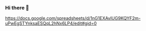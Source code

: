 ### Hi there 👋

<!--
**vrindhank/vrindhank** is a ✨ _special_ ✨ repository because its `README.md` (this file) appears on your GitHub profile.

Here are some ideas to get you started:

- 🔭 I’m currently working on ...
- 🌱 I’m currently learning ...
- 👯 I’m looking to collaborate on ...
- 🤔 I’m looking for help with ...
- 💬 Ask me about ...
- 📫 How to reach me: ...
- 😄 Pronouns: ...
- ⚡ Fun fact: ...
-->
https://docs.google.com/spreadsheets/d/1nG1EXAvIUG9KQYF2m-uPwEgSTYnksaESQqL2hNx6LP4/edit#gid=0
